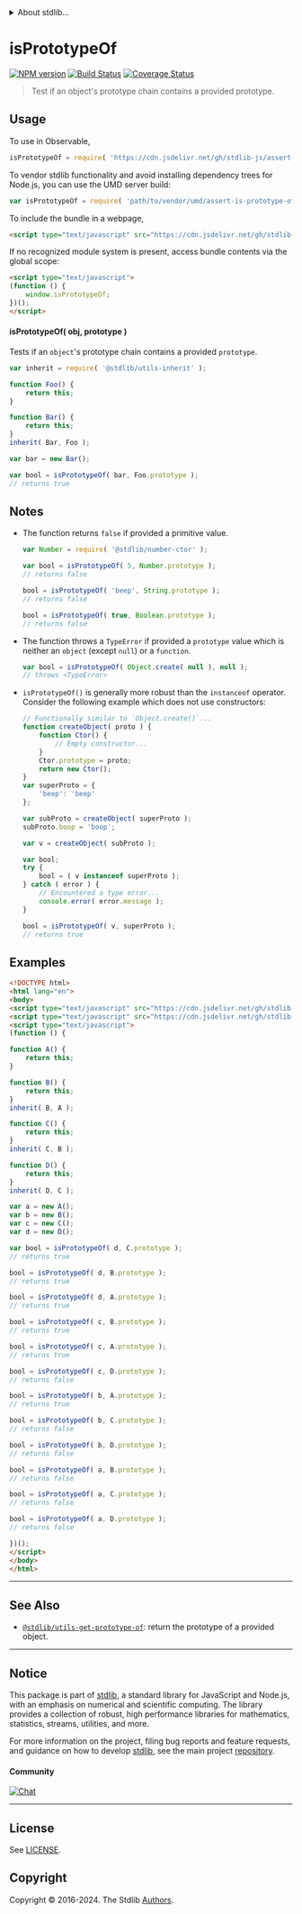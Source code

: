 <!--

@license Apache-2.0

Copyright (c) 2018 The Stdlib Authors.

Licensed under the Apache License, Version 2.0 (the "License");
you may not use this file except in compliance with the License.
You may obtain a copy of the License at

   http://www.apache.org/licenses/LICENSE-2.0

Unless required by applicable law or agreed to in writing, software
distributed under the License is distributed on an "AS IS" BASIS,
WITHOUT WARRANTIES OR CONDITIONS OF ANY KIND, either express or implied.
See the License for the specific language governing permissions and
limitations under the License.

-->


<details>
  <summary>
    About stdlib...
  </summary>
  <p>We believe in a future in which the web is a preferred environment for numerical computation. To help realize this future, we've built stdlib. stdlib is a standard library, with an emphasis on numerical and scientific computation, written in JavaScript (and C) for execution in browsers and in Node.js.</p>
  <p>The library is fully decomposable, being architected in such a way that you can swap out and mix and match APIs and functionality to cater to your exact preferences and use cases.</p>
  <p>When you use stdlib, you can be absolutely certain that you are using the most thorough, rigorous, well-written, studied, documented, tested, measured, and high-quality code out there.</p>
  <p>To join us in bringing numerical computing to the web, get started by checking us out on <a href="https://github.com/stdlib-js/stdlib">GitHub</a>, and please consider <a href="https://opencollective.com/stdlib">financially supporting stdlib</a>. We greatly appreciate your continued support!</p>
</details>

# isPrototypeOf

[![NPM version][npm-image]][npm-url] [![Build Status][test-image]][test-url] [![Coverage Status][coverage-image]][coverage-url] <!-- [![dependencies][dependencies-image]][dependencies-url] -->

> Test if an object's prototype chain contains a provided prototype.

<section class="intro">

</section>

<!-- /.intro -->



<section class="usage">

## Usage

<!-- eslint-disable stdlib/no-redeclare -->

To use in Observable,

```javascript
isPrototypeOf = require( 'https://cdn.jsdelivr.net/gh/stdlib-js/assert-is-prototype-of@umd/browser.js' )
```

To vendor stdlib functionality and avoid installing dependency trees for Node.js, you can use the UMD server build:

```javascript
var isPrototypeOf = require( 'path/to/vendor/umd/assert-is-prototype-of/index.js' )
```

To include the bundle in a webpage,

```html
<script type="text/javascript" src="https://cdn.jsdelivr.net/gh/stdlib-js/assert-is-prototype-of@umd/browser.js"></script>
```

If no recognized module system is present, access bundle contents via the global scope:

```html
<script type="text/javascript">
(function () {
    window.isPrototypeOf;
})();
</script>
```

#### isPrototypeOf( obj, prototype )

Tests if an `object`'s prototype chain contains a provided `prototype`.

<!-- eslint-disable stdlib/no-redeclare -->

```javascript
var inherit = require( '@stdlib/utils-inherit' );

function Foo() {
    return this;
}

function Bar() {
    return this;
}
inherit( Bar, Foo );

var bar = new Bar();

var bool = isPrototypeOf( bar, Foo.prototype );
// returns true
```

</section>

<!-- /.usage -->

<section class="notes">

## Notes

-   The function returns `false` if provided a primitive value.

    <!-- eslint-disable stdlib/no-redeclare -->

    ```javascript
    var Number = require( '@stdlib/number-ctor' );

    var bool = isPrototypeOf( 5, Number.prototype );
    // returns false

    bool = isPrototypeOf( 'beep', String.prototype );
    // returns false

    bool = isPrototypeOf( true, Boolean.prototype );
    // returns false
    ```

-   The function throws a `TypeError` if provided a `prototype` value which is neither an `object` (except `null`) or a `function`.

    <!-- eslint-disable stdlib/no-redeclare -->

    ```javascript
    var bool = isPrototypeOf( Object.create( null ), null );
    // throws <TypeError>
    ```

-   `isPrototypeOf()` is generally more robust than the `instanceof` operator. Consider the following example which does not use constructors:

    <!-- eslint-disable stdlib/no-redeclare -->

    ```javascript
    // Functionally similar to `Object.create()`...
    function createObject( proto ) {
        function Ctor() {
            // Empty constructor...
        }
        Ctor.prototype = proto;
        return new Ctor();
    }
    var superProto = {
        'beep': 'beep'
    };

    var subProto = createObject( superProto );
    subProto.boop = 'boop';

    var v = createObject( subProto );

    var bool;
    try {
        bool = ( v instanceof superProto );
    } catch ( error ) {
        // Encountered a type error...
        console.error( error.message );
    }

    bool = isPrototypeOf( v, superProto );
    // returns true
    ```

</section>

<!-- /.notes -->

<section class="examples">

## Examples

<!-- eslint-disable stdlib/no-redeclare -->

<!-- eslint no-undef: "error" -->

```html
<!DOCTYPE html>
<html lang="en">
<body>
<script type="text/javascript" src="https://cdn.jsdelivr.net/gh/stdlib-js/utils-inherit@umd/browser.js"></script>
<script type="text/javascript" src="https://cdn.jsdelivr.net/gh/stdlib-js/assert-is-prototype-of@umd/browser.js"></script>
<script type="text/javascript">
(function () {

function A() {
    return this;
}

function B() {
    return this;
}
inherit( B, A );

function C() {
    return this;
}
inherit( C, B );

function D() {
    return this;
}
inherit( D, C );

var a = new A();
var b = new B();
var c = new C();
var d = new D();

var bool = isPrototypeOf( d, C.prototype );
// returns true

bool = isPrototypeOf( d, B.prototype );
// returns true

bool = isPrototypeOf( d, A.prototype );
// returns true

bool = isPrototypeOf( c, B.prototype );
// returns true

bool = isPrototypeOf( c, A.prototype );
// returns true

bool = isPrototypeOf( c, D.prototype );
// returns false

bool = isPrototypeOf( b, A.prototype );
// returns true

bool = isPrototypeOf( b, C.prototype );
// returns false

bool = isPrototypeOf( b, D.prototype );
// returns false

bool = isPrototypeOf( a, B.prototype );
// returns false

bool = isPrototypeOf( a, C.prototype );
// returns false

bool = isPrototypeOf( a, D.prototype );
// returns false

})();
</script>
</body>
</html>
```

</section>

<!-- /.examples -->

<!-- Section for related `stdlib` packages. Do not manually edit this section, as it is automatically populated. -->

<section class="related">

* * *

## See Also

-   <span class="package-name">[`@stdlib/utils-get-prototype-of`][@stdlib/utils/get-prototype-of]</span><span class="delimiter">: </span><span class="description">return the prototype of a provided object.</span>

</section>

<!-- /.related -->

<!-- Section for all links. Make sure to keep an empty line after the `section` element and another before the `/section` close. -->


<section class="main-repo" >

* * *

## Notice

This package is part of [stdlib][stdlib], a standard library for JavaScript and Node.js, with an emphasis on numerical and scientific computing. The library provides a collection of robust, high performance libraries for mathematics, statistics, streams, utilities, and more.

For more information on the project, filing bug reports and feature requests, and guidance on how to develop [stdlib][stdlib], see the main project [repository][stdlib].

#### Community

[![Chat][chat-image]][chat-url]

---

## License

See [LICENSE][stdlib-license].


## Copyright

Copyright &copy; 2016-2024. The Stdlib [Authors][stdlib-authors].

</section>

<!-- /.stdlib -->

<!-- Section for all links. Make sure to keep an empty line after the `section` element and another before the `/section` close. -->

<section class="links">

[npm-image]: http://img.shields.io/npm/v/@stdlib/assert-is-prototype-of.svg
[npm-url]: https://npmjs.org/package/@stdlib/assert-is-prototype-of

[test-image]: https://github.com/stdlib-js/assert-is-prototype-of/actions/workflows/test.yml/badge.svg?branch=v0.2.0
[test-url]: https://github.com/stdlib-js/assert-is-prototype-of/actions/workflows/test.yml?query=branch:v0.2.0

[coverage-image]: https://img.shields.io/codecov/c/github/stdlib-js/assert-is-prototype-of/main.svg
[coverage-url]: https://codecov.io/github/stdlib-js/assert-is-prototype-of?branch=main

<!--

[dependencies-image]: https://img.shields.io/david/stdlib-js/assert-is-prototype-of.svg
[dependencies-url]: https://david-dm.org/stdlib-js/assert-is-prototype-of/main

-->

[chat-image]: https://img.shields.io/gitter/room/stdlib-js/stdlib.svg
[chat-url]: https://app.gitter.im/#/room/#stdlib-js_stdlib:gitter.im

[stdlib]: https://github.com/stdlib-js/stdlib

[stdlib-authors]: https://github.com/stdlib-js/stdlib/graphs/contributors

[umd]: https://github.com/umdjs/umd
[es-module]: https://developer.mozilla.org/en-US/docs/Web/JavaScript/Guide/Modules

[deno-url]: https://github.com/stdlib-js/assert-is-prototype-of/tree/deno
[deno-readme]: https://github.com/stdlib-js/assert-is-prototype-of/blob/deno/README.md
[umd-url]: https://github.com/stdlib-js/assert-is-prototype-of/tree/umd
[umd-readme]: https://github.com/stdlib-js/assert-is-prototype-of/blob/umd/README.md
[esm-url]: https://github.com/stdlib-js/assert-is-prototype-of/tree/esm
[esm-readme]: https://github.com/stdlib-js/assert-is-prototype-of/blob/esm/README.md
[branches-url]: https://github.com/stdlib-js/assert-is-prototype-of/blob/main/branches.md

[stdlib-license]: https://raw.githubusercontent.com/stdlib-js/assert-is-prototype-of/main/LICENSE

<!-- <related-links> -->

[@stdlib/utils/get-prototype-of]: https://github.com/stdlib-js/utils-get-prototype-of/tree/umd

<!-- </related-links> -->

</section>

<!-- /.links -->
